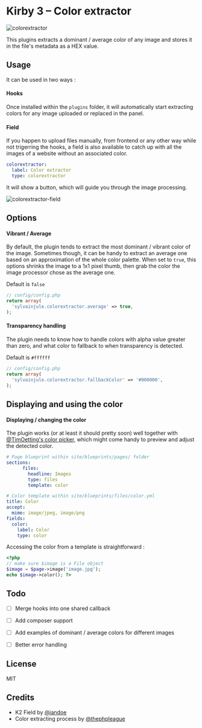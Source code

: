 # Kirby 3 – Color extractor

![colorextractor](https://user-images.githubusercontent.com/14079751/45950127-c73c0d00-bffe-11e8-8e10-eef90185f624.jpg)

This plugins extracts a dominant / average color of any image and stores it in the file's metadata as a HEX value.



## Usage

It can be used in two ways :

#### Hooks

Once installed within the ```plugins``` folder, it will automatically start extracting colors for any image uploaded or replaced in the panel.

#### Field

If you happen to upload files manually, from frontend or any other way while not trigerring the hooks, a field is also available to catch up with all the images of a website without an associated color.

```yaml
colorextractor:
  label: Color extractor
  type: colorextractor
```

It will show a button, which will guide you through the image processing.

![colorextractor-field](https://user-images.githubusercontent.com/14079751/45931472-ef7c2b00-bf6e-11e8-8260-ec1d2ed64ed5.png)



## Options

#### Vibrant / Average

By default, the plugin tends to extract the most dominant / vibrant color of the image. Sometimes though, it can be handy to extract an average one based on an approximation of the whole color palette. When set to ```true```, this options shrinks the image to a 1x1 pixel thumb, then grab the color the image processor chose as the average one.

Default is ```false``` 

```php
// config/config.php
return array(
  'sylvainjule.colorextractor.average' => true,
);
```

#### Transparency handling

The plugin needs to know how to handle colors with alpha value greater than zero, and what color to fallback to when transparency is detected.

Default is ```#ffffff```

```php
// config/config.php
return array(
  'sylvainjule.colorextractor.fallbackColor' => '#000000',
);
```

## Displaying and using the color

#### Displaying / changing the color

The plugin works (or at least it should pretty soon) well together with [@TimOetting's color picker](https://github.com/TimOetting/kirby-color), which might come handy to preview and adjust the detected color.

```yaml
# Page blueprint within site/blueprints/pages/ folder
sections:
      files:
        headline: Images
        type: files
        template: color
```

```yaml
# Color template within site/blueprints/files/color.yml
title: Color
accept:
  mime: image/jpeg, image/png
fields:
  color:
    label: Color
    type: color
```


Accessing the color from a template is straightforward :

```php
<?php 
// make sure $image is a File object
$image = $page->image('image.jpg');  
echo $image->color(); ?>
```

## Todo

- [ ] Merge hooks into one shared callback

- [ ] Add composer support

- [ ] Add examples of dominant / average colors for different images

- [ ] Better error handling

## License

MIT

## Credits

- K2 Field by [@iandoe](https://github.com/iandoe/kirby-dominant-color/blob/master/README.md)
- Color extracting process by [@thephpleague](https://github.com/thephpleague/color-extractor)
